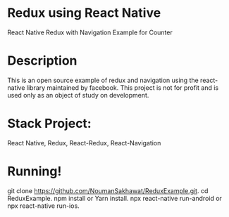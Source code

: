# Redux using React Native

React Native Redux with Navigation Example for Counter

# Description
This is an open source example of redux and navigation using the react-native library maintained by facebook. This project is not for profit and is used only as an object of study on development.

# Stack Project:
React Native, Redux, React-Redux, React-Navigation

# Running!
git clone https://github.com/NoumanSakhawat/ReduxExample.git. 
cd ReduxExample. 
npm install or Yarn install. 
npx react-native run-android or npx react-native run-ios. 
  
